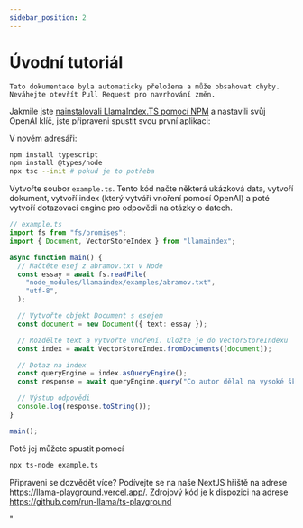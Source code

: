 ```yaml
---
sidebar_position: 2
---
```


# Úvodní tutoriál

`Tato dokumentace byla automaticky přeložena a může obsahovat chyby. Neváhejte otevřít Pull Request pro navrhování změn.`

Jakmile jste [nainstalovali LlamaIndex.TS pomocí NPM](installation) a nastavili svůj OpenAI klíč, jste připraveni spustit svou první aplikaci:

V novém adresáři:

```bash npm2yarn
npm install typescript
npm install @types/node
npx tsc --init # pokud je to potřeba
```

Vytvořte soubor `example.ts`. Tento kód načte některá ukázková data, vytvoří dokument, vytvoří index (který vytváří vnoření pomocí OpenAI) a poté vytvoří dotazovací engine pro odpovědi na otázky o datech.

```ts
// example.ts
import fs from "fs/promises";
import { Document, VectorStoreIndex } from "llamaindex";

async function main() {
  // Načtěte esej z abramov.txt v Node
  const essay = await fs.readFile(
    "node_modules/llamaindex/examples/abramov.txt",
    "utf-8",
  );

  // Vytvořte objekt Document s esejem
  const document = new Document({ text: essay });

  // Rozdělte text a vytvořte vnoření. Uložte je do VectorStoreIndexu
  const index = await VectorStoreIndex.fromDocuments([document]);

  // Dotaz na index
  const queryEngine = index.asQueryEngine();
  const response = await queryEngine.query("Co autor dělal na vysoké škole?");

  // Výstup odpovědi
  console.log(response.toString());
}

main();
```

Poté jej můžete spustit pomocí

```bash
npx ts-node example.ts
```

Připraveni se dozvědět více? Podívejte se na naše NextJS hřiště na adrese https://llama-playground.vercel.app/. Zdrojový kód je k dispozici na adrese https://github.com/run-llama/ts-playground

"

